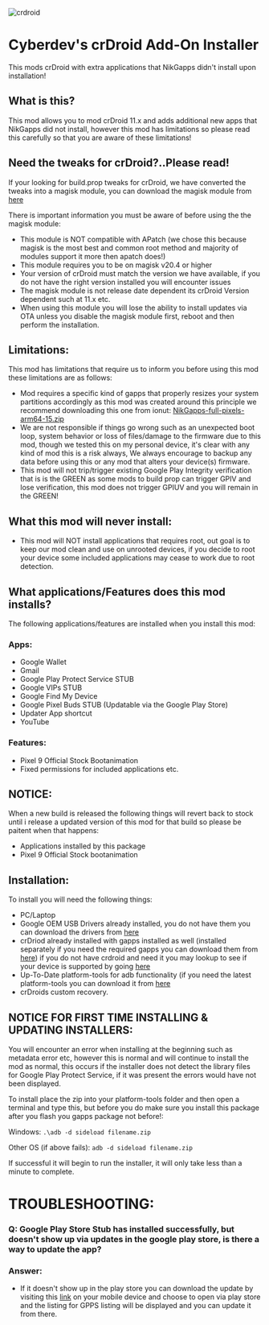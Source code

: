 ![crdroid](images/crdroid.png)
# Cyberdev's crDroid Add-On Installer
This mods crDroid with extra applications that NikGapps didn't install upon installation!

## What is this?
This mod allows you to mod crDroid 11.x and adds additional new apps that NikGapps did not install, however this mod has limitations so please read this carefully so that you are aware of these limitations!

## Need the tweaks for crDroid?..Please read!
If your looking for build.prop tweaks for crDroid, we have converted the tweaks into a magisk module, you can download the magisk module from [here](https://github.com/PS2ClassicsVault/Cyberdevs-crDroid-Add-On-Installer/releases)

There is important information you must be aware of before using the the magisk module:

- This module is NOT compatible with APatch (we chose this because magisk is the most best and common root method and majority of modules support it more then apatch does!)
- This module requires you to be on magisk v20.4 or higher
- Your version of crDroid must match the version we have available, if you do not have the right version installed you will encounter issues
- The magisk module is not release date dependent its crDroid Version dependent such at 11.x etc.
- When using this module you will lose the ability to install updates via OTA unless you disable the magisk module first, reboot and then perform the installation.

## Limitations:
This mod has limitations that require us to inform  you before using this mod these limitations are as follows:

- Mod requires a specific kind of gapps that properly resizes your system partitions accordingly as this mod was created around this principle we recommend downloading this one from ionut: [NikGapps-full-pixels-arm64-15.zip](https://sourceforge.net/projects/nikgapps/files/Elite-Releases/ionut/Android-15/)
- We are not responsible if things go wrong such as an unexpected boot loop, system behavior or loss of files/damage to the firmware due to this mod, though we tested this on my personal device, it's clear with any kind of mod this is a risk always, We always encourage to backup any data before using this or any mod that alters your device(s) firmware.
- This mod will not trip/trigger existing Google Play Integrity verification that is is the GREEN as some mods to build prop can trigger GPIV and lose verification, this mod does not trigger GPIUV and you will remain in the GREEN!

## What this mod will never install:
- This mod will NOT install applications that requires root, out goal is to keep our mod clean and use on unrooted devices, if you decide to root your device some included applications may cease to work due to root detection.

## What applications/Features does this mod installs?
The following applications/features are installed when you install this mod:

### Apps:
- Google Wallet
- Gmail
- Google Play Protect Service STUB
- Google VIPs STUB
- Google Find My Device
- Google Pixel Buds STUB (Updatable via the Google Play Store)
- Updater App shortcut
- YouTube

### Features:
- Pixel 9 Official Stock Bootanimation
- Fixed permissions for included applications etc.

## NOTICE:
When a new build is released the following things will revert back to stock until i release a updated version of this mod for that build so please be paitent when that happens:
- Applications installed by this package
- Pixel 9 Official Stock bootanimation

## Installation:
To install you will need the following things:

- PC/Laptop
- Google OEM USB Drivers already installed, you do not have them you can download the drivers from [here](https://developer.android.com/studio/run/win-usb)
- crDriod already installed with gapps installed as well (installed separately if you need the required gapps you can download them from [here](https://nikgapps.com/ionutgherman)) if you do not have crdroid and need it you may lookup to see if your device is supported by going [here](https://crdroid.net/)
- Up-To-Date platform-tools for adb functionality (if you need the latest platform-tools you can download it from [here](https://technastic.com/android-sdk-platform-tools-download/)
- crDroids custom recovery.

## NOTICE FOR FIRST TIME INSTALLING & UPDATING INSTALLERS:
You will encounter an error when installing at the beginning such as metadata error etc, however this is normal and will continue to install the mod as normal, this occurs if the installer does not detect the library files for Google Play Protect Service, if it was present the errors would have not been displayed.

To install place the zip into your platform-tools folder and then open a terminal and type this, but before you do make sure you install this package after you flash you gapps package not before!:

Windows: `.\adb -d sideload filename.zip`

Other OS (if above fails): `adb -d sideload filename.zip`

If successful it will begin to run the installer, it will only take less than a minute to complete.

# TROUBLESHOOTING:

### Q: Google Play Store Stub has installed successfully, but doesn't show up via updates in the google play store, is there a way to update the app?

### Answer:
- If it doesn't show up in the play store you can download the update by visiting this [link](https://play.google.com/store/apps/details?id=com.google.android.odad) on your mobile device and choose to open via play store and the listing for GPPS listing will be displayed and you can update it from there.
